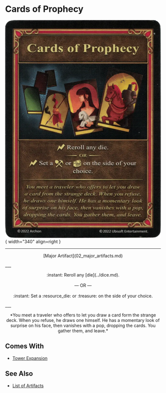 # Cards of Prophecy

![Cards of Prophecy](../assets/artifacts_major-cards_of_prophecy.webp){ width="340" align=right }
___
<p style="text-align: center;" markdown>[Major Artifact](02_major_artifacts.md)</p>
___
<p style="text-align: center;" markdown>:instant: Reroll any [die](../dice.md).<br><br>— OR —<br><br>:instant: Set a :resource_die: or :treasure: on the side of your choice.</p>
___
<p style="text-align: center;" markdown>*You meet a traveler who offers to let you draw a card form the strange deck. When you refuse, he draws one himself. He has a momentary look of surprise on his face, then vanishes with a pop, dropping the cards. You gather them, and leave.*</p>


## Comes With

- [Tower Expansion](../content.md)


## See Also


- [List of Artifacts](index.md)
